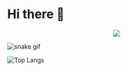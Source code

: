 # Hi there 👋 
<p align="center">
  <a href="https://skillicons.dev">
    <img src="https://skillicons.dev/icons?i=java,html,css,js,androidstudio,py,ps,pr,php,vscode" />
  </a>
</p>

![snake gif](https://github.com/pancadiv/pancadiv/blob/output/github-contribution-grid-snake.svg)

![Top Langs](https://github-readme-stats.vercel.app/api/top-langs/?username=pancadiv&layout=compact)
